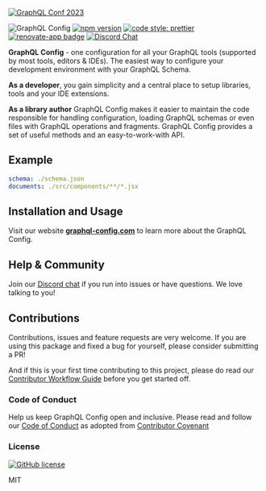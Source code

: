 [![GraphQL Conf 2023](/GraphQLConf-2023-Banner.png)](https://graphql.org/conf/)

![GraphQL Config](https://i.imgur.com/hw5tXw2.gif 'GraphQL Config')
[![npm version](https://badge.fury.io/js/graphql-config.svg)](https://npmjs.com/package/graphql-config)
[![code style: prettier](https://img.shields.io/badge/code_style-prettier-ff69b4.svg?style=flat-square)](https://github.com/prettier/prettier)
[![renovate-app badge](https://img.shields.io/badge/renovate-app-blue.svg)](https://renovateapp.com/)
[![Discord Chat](https://img.shields.io/discord/625400653321076807)](https://discord.gg/xud7bH9)

**GraphQL Config** - one configuration for all your GraphQL tools (supported by most tools, editors & IDEs).
The easiest way to configure your development environment with your GraphQL Schema.

**As a developer**, you gain simplicity and a central place to setup libraries, tools and your IDE extensions.

**As a library author** GraphQL Config makes it easier to maintain the code responsible for handling configuration, loading GraphQL schemas or even files with GraphQL operations and fragments. GraphQL Config provides a set of useful methods and an easy-to-work-with API.

## Example

```yaml
schema: ./schema.json
documents: ./src/components/**/*.jsx
```

## Installation and Usage

Visit our website [**graphql-config.com**](https://graphql-config.com/) to learn more about the GraphQL Config.

## Help & Community

Join our [Discord chat](https://discord.gg/xud7bH9) if you run into issues or have questions. We love talking to you!

## Contributions

Contributions, issues and feature requests are very welcome. If you are using this package and fixed a bug for yourself, please consider submitting a PR!

And if this is your first time contributing to this project, please do read our [Contributor Workflow Guide](https://github.com/the-guild-org/Stack/blob/master/CONTRIBUTING.md) before you get started off.

### Code of Conduct

Help us keep GraphQL Config open and inclusive. Please read and follow our [Code of Conduct](https://github.com/the-guild-org/Stack/blob/master/CODE_OF_CONDUCT.md) as adopted from [Contributor Covenant](https://www.contributor-covenant.org/)

### License

[![GitHub license](https://img.shields.io/badge/license-MIT-lightgrey.svg?maxAge=2592000)](https://raw.githubusercontent.com/apollostack/apollo-ios/master/LICENSE)

MIT
